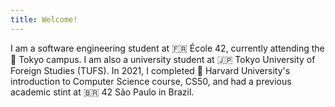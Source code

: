 ```yaml
---
title: Welcome!
---
```


I am a software engineering student at 🇫🇷 École 42, currently attending the 🗼 Tokyo campus. I am also a university student at 🇯🇵 Tokyo University of Foreign Studies (TUFS). In 2021, I completed 🌳 Harvard University's introduction to Computer Science course, CS50, and had a previous academic stint at 🇧🇷 42 São Paulo in Brazil.
